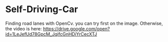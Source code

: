 # Self-Driving-Car

Finding road lanes with OpenCv.
you can try first on the image. Otherwise, the video is here: https://drive.google.com/open?id=1LeJefUd78GpcM_JqifcGnHDiYrCecXTJ
